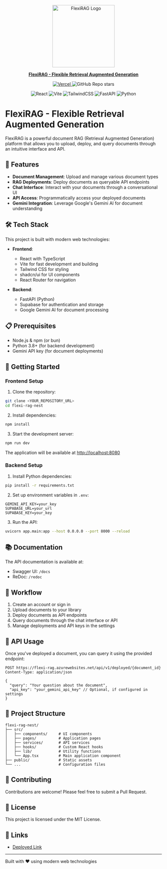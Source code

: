 <p align="center">
  <img src="https://github.com/user-attachments/assets/92d92469-4bb3-4698-9db0-3b0bbe8718a1" alt="FlexiRAG Logo" width="200" height="200" />
</p>
<p align="center">
  <a href="https://flexirag.vercel.app/" target="_blank"><strong>FlexiRAG - Flexible Retrieval Augmented Generation </strong></a>
</p>

<p align="center">

  <!-- First Line: Deployment + GitHub -->
  <a href="https://vercel.com/aayushpaigwar/flexi-rag-frontend">
    <img src="https://vercelbadge.vercel.app/api/aayushpaigwar/flexi-rag-frontend" alt="Vercel" />
  </a>
  <img src="https://img.shields.io/github/stars/AayushPaigwar/flexi-rag-frontend?style=social" alt="GitHub Repo stars" />

</p>

<p align="center">

  <!-- Second Line: Tech Stack -->
  <img src="https://img.shields.io/badge/Frontend-React-blue?logo=react" alt="React" />
  <img src="https://img.shields.io/badge/Build-Vite-purple?logo=vite" alt="Vite" />
  <img src="https://img.shields.io/badge/Styling-TailwindCSS-38B2AC?logo=tailwindcss&logoColor=white" alt="TailwindCSS" />
  <img src="https://img.shields.io/badge/Backend-FastAPI-009688?logo=fastapi&logoColor=white" alt="FastAPI" />
  <img src="https://img.shields.io/badge/Language-Python-3776AB?logo=python&logoColor=white" alt="Python" />

</p>







# FlexiRAG - Flexible Retrieval Augmented Generation

FlexiRAG is a powerful document RAG (Retrieval Augmented Generation) platform that allows you to upload, deploy, and query documents through an intuitive interface and API.

## 🚀 Features

* **Document Management**: Upload and manage various document types
* **RAG Deployments**: Deploy documents as queryable API endpoints
* **Chat Interface**: Interact with your documents through a conversational UI
* **API Access**: Programmatically access your deployed documents
* **Gemini Integration**: Leverage Google's Gemini AI for document understanding

## 🛠️ Tech Stack

This project is built with modern web technologies:

* **Frontend**:
  * React with TypeScript
  * Vite for fast development and building
  * Tailwind CSS for styling
  * shadcn/ui for UI components
  * React Router for navigation

* **Backend**:
  * FastAPI (Python)
  * Supabase for authentication and storage
  * Google Gemini AI for document processing

## 📋 Prerequisites

* Node.js & npm (or bun)
* Python 3.8+ (for backend development)
* Gemini API key (for document deployments)

## 🚦 Getting Started

### Frontend Setup

1. Clone the repository:

```bash
git clone <YOUR_REPOSITORY_URL>
cd flexi-rag-nest
```

2. Install dependencies:

```bash
npm install
```

3. Start the development server:

```bash
npm run dev
```

The application will be available at <http://localhost:8080>

### Backend Setup

1. Install Python dependencies:

```bash
pip install -r requirements.txt
```

2. Set up environment variables in `.env`:

```
GEMINI_API_KEY=your_key
SUPABASE_URL=your_url
SUPABASE_KEY=your_key
```

3. Run the API:

```bash
uvicorn app.main:app --host 0.0.0.0 --port 8000 --reload
```

## 📚 Documentation

The API documentation is available at:

* Swagger UI: `/docs`
* ReDoc: `/redoc`

## 🔄 Workflow

1. Create an account or sign in
2. Upload documents to your library
3. Deploy documents as API endpoints
4. Query documents through the chat interface or API
5. Manage deployments and API keys in the settings

## 🔑 API Usage

Once you've deployed a document, you can query it using the provided endpoint:

```http
POST https://flexi-rag.azurewebsites.net/api/v1/deployed/{document_id}
Content-Type: application/json

{
  "query": "Your question about the document",
  "api_key": "your_gemini_api_key" // Optional, if configured in settings
}
```

## 🧩 Project Structure

```
flexi-rag-nest/
├── src/
│   ├── components/     # UI components
│   ├── pages/          # Application pages
│   ├── services/       # API services
│   ├── hooks/          # Custom React hooks
│   ├── lib/            # Utility functions
│   └── App.tsx         # Main application component
├── public/             # Static assets
└── ...                 # Configuration files
```

## 🤝 Contributing

Contributions are welcome! Please feel free to submit a Pull Request.

## 📄 License

This project is licensed under the MIT License.

## 🔗 Links

* [Deployed Link](https://flexirag.vercel.app)

---

Built with ❤️ using modern web technologies
